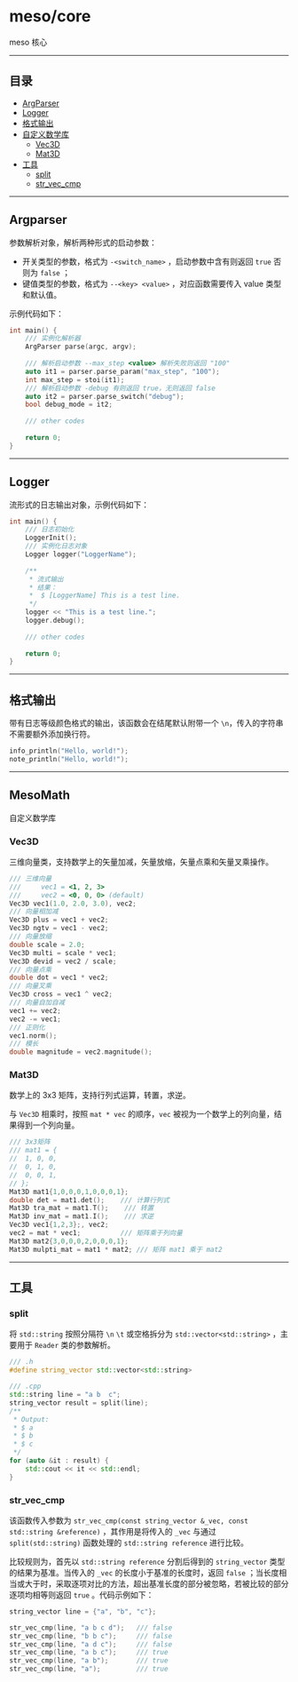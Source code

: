 # meso/core

meso 核心

---

## 目录

 - [ArgParser](#Argparser)
 - [Logger](#Logger)
 - [格式输出](#格式输出)
 - [自定义数学库](#MesoMath)
    - [Vec3D](#Vec3D)
    - [Mat3D](#Mat3D)
 - [工具](#工具)
    - [split](#split)
    - [str_vec_cmp](#str_vec_cmp)
---

## Argparser

参数解析对象，解析两种形式的启动参数：

 - 开关类型的参数，格式为 `-<switch_name>` ，启动参数中含有则返回 `true` 否则为 `false` ；
 - 键值类型的参数，格式为 `--<key> <value>` ，对应函数需要传入 value 类型和默认值。
   
示例代码如下：

```c++
int main() {
    /// 实例化解析器
    ArgParser parse(argc, argv);
    
    /// 解析启动参数 --max_step <value> 解析失败则返回 "100"
    auto it1 = parser.parse_param("max_step", "100");
    int max_step = stoi(it1);
    /// 解析启动参数 -debug 有则返回 true，无则返回 false
    auto it2 = parser.parse_switch("debug");
    bool debug_mode = it2;
    
    /// other codes
    
    return 0;
}
```

---

## Logger

流形式的日志输出对象，示例代码如下：

```c++
int main() {
    /// 日志初始化
    LoggerInit();
    /// 实例化日志对象
    Logger logger("LoggerName");
    
    /**
     * 流式输出
     * 结果：
     *  $ [LoggerName] This is a test line.
     */
    logger << "This is a test line.";
    logger.debug();
    
    /// other codes
    
    return 0;
}
```

---

## 格式输出

带有日志等级颜色格式的输出，该函数会在结尾默认附带一个 `\n`，传入的字符串不需要额外添加换行符。

```c++
info_println("Hello, world!");
note_println("Hello, world!");
```

---

## MesoMath

自定义数学库

### Vec3D

三维向量类，支持数学上的矢量加减，矢量放缩，矢量点乘和矢量叉乘操作。

```c++
/// 三维向量
///     vec1 = <1, 2, 3>
///     vec2 = <0, 0, 0> (default)
Vec3D vec1(1.0, 2.0, 3.0), vec2;
/// 向量相加减
Vec3D plus = vec1 + vec2;
Vec3D ngtv = vec1 - vec2;
/// 向量放缩
double scale = 2.0;
Vec3D multi = scale * vec1;
Vec3D devid = vec2 / scale;
/// 向量点乘
double dot = vec1 * vec2;
/// 向量叉乘
Vec3D cross = vec1 ^ vec2;
/// 向量自加自减
vec1 += vec2;
vec2 -= vec1;
/// 正则化
vec1.norm();
/// 模长
double magnitude = vec2.magnitude();
```

### Mat3D

数学上的 3x3 矩阵，支持行列式运算，转置，求逆。

与 `Vec3D` 相乘时，按照 `mat * vec` 的顺序，`vec` 被视为一个数学上的列向量，结果得到一个列向量。

```c++
/// 3x3矩阵
/// mat1 = {
//  1, 0, 0,
//  0, 1, 0,
//  0, 0, 1,
// };
Mat3D mat1{1,0,0,0,1,0,0,0,1};
double det = mat1.det();    /// 计算行列式
Mat3D tra_mat = mat1.T();    /// 转置
Mat3D inv_mat = mat1.I();    /// 求逆
Vec3D vec1{1,2,3};, vec2;
vec2 = mat * vec1;          /// 矩阵乘于列向量
Mat3D mat2{3,0,0,0,2,0,0,0,1};
Mat3D mulpti_mat = mat1 * mat2; /// 矩阵 mat1 乘于 mat2
```

---

## 工具

### split

将 ```std::string``` 按照分隔符 `\n`  `\t` 或空格拆分为 ```std::vector<std::string>``` ，主要用于 `Reader` 类的参数解析。

```c++
/// .h
#define string_vector std::vector<std::string>

/// .cpp
std::string line = "a b  c";
string_vector result = split(line);
/**
 * Output:
 * $ a
 * $ b
 * $ c
 */
for (auto &it : result) {
    std::cout << it << std::endl;
}
```

### str_vec_cmp

该函数传入参数为 `str_vec_cmp(const string_vector &_vec, const std::string &reference)` ，其作用是将传入的 `_vec` 与通过 `split(std::string)` 函数处理的 `std::string reference` 进行比较。

比较规则为，首先以 `std::string reference` 分割后得到的 `string_vector` 类型的结果为基准。当传入的 `_vec` 的长度小于基准的长度时，返回 `false` ；当长度相当或大于时，采取逐项对比的方法，超出基准长度的部分被忽略，若被比较的部分逐项均相等则返回 `true` 。代码示例如下：

```c++
string_vector line = {"a", "b", "c"};

str_vec_cmp(line, "a b c d");   /// false
str_vec_cmp(line, "b b c");     /// false
str_vec_cmp(line, "a d c");     /// false
str_vec_cmp(line, "a b c");     /// true
str_vec_cmp(line, "a b");       /// true
str_vec_cmp(line, "a");         /// true
```
